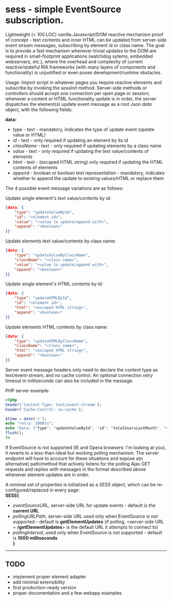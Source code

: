 # sess - simple EventSource subscription.

Lightweight (< 100 LOC) vanilla Javascript/DOM reactive mechanism proof of concept - text contents and inner HTML can be updated from server-side event stream messages, subscribing by element id or class name. The goal is to provide a fast mechanism whenever trivial updates to the DOM are required in small-footprint applications (watchdog sytems, embedded webservers, etc.), where the overhead and complexity of current reactive/stateful RIA frameworks (with many layers of components and functionality) is unjustified or even poses development/runtime obstacles.

Usage:
Import script in whatever pages you require reactive elements and subscribe by invoking the _sessInit_ method. Server-side methods or controllers should accept one connection per open page or session; whenever a content or HTML functionality update is in order, the server dispatches the element(s) update event message as a root Json _data_ object, with the following fields:

**data:**
- _type_ - text - mandatory, indicates the type of update event (update value or HTML)
- _id_ - text - only required if updating an element by its id
- _className_ - text - only required if updating elements by a class name
- _value_ - text - only required if updating the text value/contents of elements
- _html_ - text - (escaped HTML string) only required if updating the HTML contents of elements
- _append_ - boolean or boolean text representation - mandatory, indicates whether to append the update to existing values/HTML or replace them

The 4 possible event message variations are as follows:

Update single element's text value/contents by id:
```json
{data: {
    "type": "updateValueById",
    "id": "<element id>",
    "value": "<value to update/append with>",
    "append": "<boolean>"
}}
```
Update elements text value/contents by class name:
```json
{data: {
    "type": "updateValueByClassName",
    "className": "<class name>",
    "value": "<value to update/append with>",
    "append": "<boolean>"
}}
```
Update single element's HTML contents by id:
```json
{data: {
    "type": "updateHTMLById",
    "id": "<element id>",
    "html": "<escaped HTML string>",
    "append": "<boolean>"
}}
```
Update elements HTML contents by class name:
```json
{data: {
    "type": "updateHTMLByClassName",
    "className": "<class name>",
    "html": "<escaped HTML string>",
    "append": "<boolean>"
}}
```

Server event message headers only need to declare the content type as text/event-stream, and no cache control. An optional connection _retry_ timeout in milliseconds can also be included in the message.

PHP server example:
```php
<?php
header('Content-Type: text/event-stream');
header('Cache-Control: no-cache');

$time = date('r');
echo "retry: 2000\n";
echo "data: {"type": "updateValueById", "id": "totalUsersLastMonth", "value": "3092287"}\n\n";
flush();
?>
```

If EventSource is not supported (IE and Opera browsers: I'm looking at you), it reverts to a less-than-ideal but working polling mechanism. The server endpoint will have to account for these situations and expose a(n alternative) path/method that actively listens for the polling Ajax GET requests and replies with messages in the format described above whenever element updates are in order.

A minimal set of properties is initialized as a _SESS_ object, which can be re-configured/replaced in every page:  
**SESS{**
 - _eventSourceURL_, server-side URL for update events - default is the **current URL**
 - _pollingURLPath_, server-side URL used only when EventSource is not supported - default is **getElementUpdates**
  (if polling, <server-side URL + **/getElementUpdates**> is the default URL it attempts to connect to)
 - _pollingInterval_, used only when EventSource is not supported - default is **1000 milliseconds**  
**}**
---
## TODO
- implement proper element adapter
- add minimal extensibility
- first production-ready version
- proper documentation and a few webapp examples
